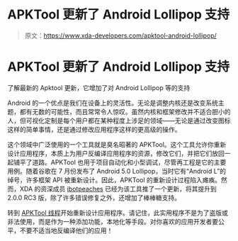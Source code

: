 # APKTool 更新了 Android Lollipop 支持

> 原文：<https://www.xda-developers.com/apktool-android-lollipop/>

# APKTool 更新了 Android Lollipop 支持

了解最新的 Apktool 更新，它增加了对 Android Lollipop 等的支持

Android 的一个优点是我们在设备上的灵活性。无论是调整内核还是改变系统主题，都有无数的可能性，而且常常令人惊叹。虽然内核和框架修改并不适合胆小的人，但可视化定制是每个用户都在某种程度上涉足的领域——无论是通过改变图标这样的简单事情，还是通过修改应用程序这样的更高级的操作。

这个领域中广泛使用的一个工具就是臭名昭著的 APKTool。这个工具允许你重新设计应用程序，本质上为用户反编译应用程序的资源，修改它们，并把它们放回一起铺平了道路。APKTool 也用于项目自动化和小型调试，尽管再工程是它的主要用例。随着谷歌在 7 月份发布了 Android 5.0 Lollipop，当时它有“Android L”的绰号，许多框架 API 被重新设计。因此，APKTool 的重新设计过程陷入瘫痪。然而，XDA 的资深成员 [ibotpeaches](http://forum.xda-developers.com/member.php?u=3924617) 已经为该工具推了一个更新，将其提升到 2.0.0 RC3 版，除了许多错误修复之外，还增加了棒棒糖支持。

转到 [APKTool 线程](http://forum.xda-developers.com/showthread.php?t=1755243)开始重新设计应用程序。请记住，此实用程序不是为了盗版或非法使用，而是作为一种添加功能，本地化等手段。对你喜欢的应用开发者要公平，不要不适当地反编译他们的应用！